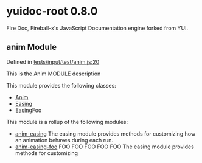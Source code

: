 
# yuidoc-root 0.8.0

Fire Doc, Fireball-x&#x27;s JavaScript Documentation engine forked from YUI.


## anim Module



Defined in [tests/input/test/anim.js:20](../files/tests_input_test_anim.js.html#l20)



This is the Anim MODULE description


This module provides the following classes:
  - [Anim](../classes/Anim.md)
  - [Easing](../classes/Easing.md)
  - [EasingFoo](../classes/EasingFoo.md)


This module is a rollup of the following modules:
  - [anim-easing](anim-easing.md) The easing module provides methods for customizing
how an animation behaves during each run.
  - [anim-easing-foo](anim-easing-foo.md) FOO FOO FOO FOO FOO The easing module provides methods for customizing
